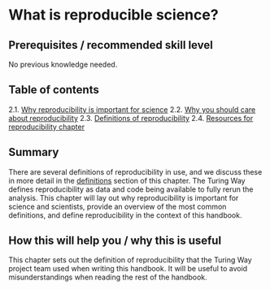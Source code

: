 # What is reproducible science?

## Prerequisites / recommended skill level
No previous knowledge needed.

## Table of contents

2.1. [Why reproducibility is important for science](01/importantforscience)
2.2. [Why you should care about reproducibility](02/whycare)
2.3. [Definitions of reproducibility](03/definitions)
2.4. [Resources for reproducibility chapter](04/resources)

## Summary
There are several definitions of reproducibility in use, and we discuss these in more detail in the [definitions](03/definitions) section of this chapter.
The Turing Way defines reproducibility as data and code being available to fully rerun the analysis.
This chapter will lay out why reproducibility is important for science and scientists, provide an overview of the most common definitions, and define reproducibility in the context of this handbook.

## How this will help you / why this is useful
This chapter sets out the definition of reproducibility that the Turing Way project team used when writing this handbook.
It will be useful to avoid misunderstandings when reading the rest of the handbook.

